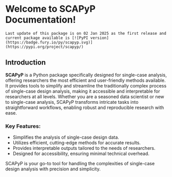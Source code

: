 # Welcome to SCAPyP Documentation!

```{tip}
Last update of this package is on 02 Jan 2025 as the first release and current package available is [![PyPI version](https://badge.fury.io/py/scapyp.svg)](https://pypi.org/project/scapyp/)
```

## Introduction

**SCAPyP** is a Python package specifically designed for single-case analysis, offering researchers the most efficient and user-friendly methods available. It provides tools to simplify and streamline the traditionally complex process of single-case design analysis, making it accessible and interpretable for researchers at all levels. Whether you are a seasoned data scientist or new to single-case analysis, SCAPyP transforms intricate tasks into straightforward workflows, enabling robust and reproducible research with ease.

### Key Features:
- Simplifies the analysis of single-case design data.
- Utilizes efficient, cutting-edge methods for accurate results.
- Provides interpretable outputs tailored to the needs of researchers.
- Designed for accessibility, ensuring minimal technical overhead.

SCAPyP is your go-to tool for handling the complexities of single-case design analysis with precision and simplicity.


```{tableofcontents}
```
